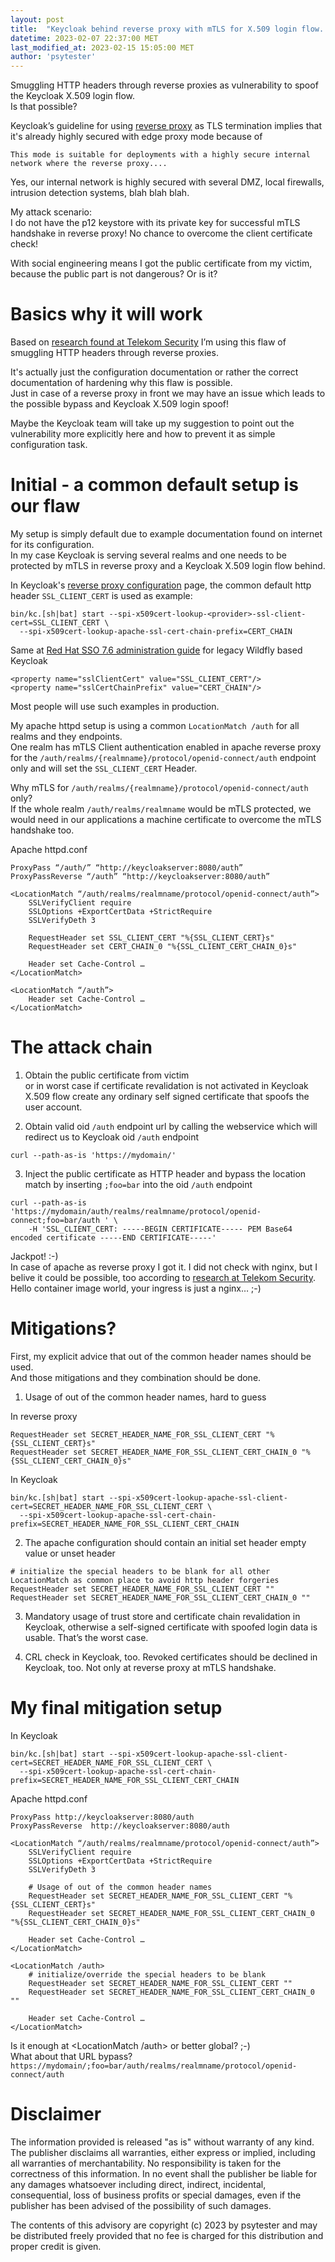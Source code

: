 ```yaml
---
layout: post
title:  "Keycloak behind reverse proxy with mTLS for X.509 login flow. Possible vulnerability to bypass or spoof the X.509 credentials"
datetime: 2023-02-07 22:37:00 MET
last_modified_at: 2023-02-15 15:05:00 MET
author: 'psytester'
---
```


Smuggling HTTP headers through reverse proxies as vulnerability to spoof the Keycloak X.509 login flow.<br>
Is that possible?

Keycloak’s guideline for using [reverse proxy](https://www.keycloak.org/server/reverseproxy) as TLS termination implies that it's already highly secured with edge proxy mode because of
```
This mode is suitable for deployments with a highly secure internal network where the reverse proxy....
```
Yes, our internal network is highly secured with several DMZ, local firewalls, intrusion detection systems, blah blah blah.<br>

My attack scenario:<br>
I do not have the p12 keystore with its private key for successful mTLS handshake in reverse proxy! No chance to overcome the client certificate check!

With social engineering means I got the public certificate from my victim, because the public part is not dangerous? Or is it? 

# Basics why it will work
Based on [research found at Telekom Security](https://github.security.telekom.com/2020/05/smuggling-http-headers-through-reverse-proxies.html) I’m using this flaw of smuggling HTTP headers through reverse proxies.

It's actually just the configuration documentation or rather the correct documentation of hardening why this flaw is possible.<br>
Just in case of a reverse proxy in front we may have an issue which leads to the possible bypass and Keycloak X.509 login spoof!

Maybe the Keycloak team will take up my suggestion to point out the vulnerability more explicitly here and how to prevent it as simple configuration task.


# Initial - a common default setup is our flaw
My setup is simply default due to example documentation found on internet for its configuration.<br>
In my case Keycloak is serving several realms and one needs to be protected by mTLS in reverse proxy and a Keycloak X.509 login flow behind.

In Keycloak's [reverse proxy configuration](https://www.keycloak.org/server/reverseproxy) page, the common default http header `SSL_CLIENT_CERT` is used as example:
```
bin/kc.[sh|bat] start --spi-x509cert-lookup-<provider>-ssl-client-cert=SSL_CLIENT_CERT \
  --spi-x509cert-lookup-apache-ssl-cert-chain-prefix=CERT_CHAIN
```

Same at [Red Hat SSO 7.6 administration guide](https://access.redhat.com/documentation/en-us/red_hat_single_sign-on/7.6/html-single/server_administration_guide/index#apache_certificate_lookup_provider) for legacy Wildfly based Keycloak
```
<property name="sslClientCert" value="SSL_CLIENT_CERT"/>
<property name="sslCertChainPrefix" value="CERT_CHAIN"/>
```

Most people will use such examples in production.

My apache httpd setup is using a common `LocationMatch /auth` for all realms and they endpoints.<br>
One realm has mTLS Client authentication enabled in apache reverse proxy for the `/auth/realms/{realmname}/protocol/openid-connect/auth` endpoint only and will set the `SSL_CLIENT_CERT` Header.<br>

Why mTLS for `/auth/realms/{realmname}/protocol/openid-connect/auth` only?<br>
If the whole realm `/auth/realms/realmname` would be mTLS protected, we would need in our applications a machine certificate to overcome the mTLS handshake too.


Apache httpd.conf
```
ProxyPass “/auth/” “http://keycloakserver:8080/auth”
ProxyPassReverse “/auth” “http://keycloakserver:8080/auth”

<LocationMatch “/auth/realms/realmname/protocol/openid-connect/auth”> 
    SSLVerifyClient require
    SSLOptions +ExportCertData +StrictRequire
    SSLVerifyDeth 3

    RequestHeader set SSL_CLIENT_CERT "%{SSL_CLIENT_CERT}s"
    RequestHeader set CERT_CHAIN_0 "%{SSL_CLIENT_CERT_CHAIN_0}s"

    Header set Cache-Control …
</LocationMatch>

<LocationMatch “/auth”>
    Header set Cache-Control …
</LocationMatch> 
```

# The attack chain
1. Obtain the public certificate from victim<br>
or in worst case if certificate revalidation is not activated in Keycloak X.509 flow create any ordinary self signed certificate that spoofs the user account. 

2. Obtain valid oid `/auth` endpoint url by calling the webservice which will redirect us to Keycloak oid `/auth` endpoint 
```
curl --path-as-is 'https://mydomain/'
```


3. Inject the public certificate as HTTP header and bypass the location match by inserting `;foo=bar` into the oid `/auth` endpoint 
```
curl --path-as-is 'https://mydomain/auth/realms/realmname/protocol/openid-connect;foo=bar/auth ' \
    -H 'SSL_CLIENT_CERT: -----BEGIN CERTIFICATE----- PEM Base64 encoded certificate -----END CERTIFICATE-----'
```

Jackpot! :-) <br>
In case of apache as reverse proxy I got it. I did not check with nginx, but I belive it could be possible, too according to [research at Telekom Security](https://github.security.telekom.com/2020/05/smuggling-http-headers-through-reverse-proxies.html).<br>
Hello container image world, your ingress is just a nginx… ;-)

# Mitigations?
First, my explicit advice that out of the common header names should be used.<br>
And those mitigations and they combination should be done.

1. Usage of out of the common header names, hard to guess

In reverse proxy
```
RequestHeader set SECRET_HEADER_NAME_FOR_SSL_CLIENT_CERT "%{SSL_CLIENT_CERT}s"
RequestHeader set SECRET_HEADER_NAME_FOR_SSL_CLIENT_CERT_CHAIN_0 "%{SSL_CLIENT_CERT_CHAIN_0}s"
```

In Keycloak
```
bin/kc.[sh|bat] start --spi-x509cert-lookup-apache-ssl-client-cert=SECRET_HEADER_NAME_FOR_SSL_CLIENT_CERT \
  --spi-x509cert-lookup-apache-ssl-cert-chain-prefix=SECRET_HEADER_NAME_FOR_SSL_CLIENT_CERT_CHAIN
```

2. The apache configuration should contain an initial set header empty value or unset header
```
# initialize the special headers to be blank for all other LocationMatch as common place to avoid http header forgeries
RequestHeader set SECRET_HEADER_NAME_FOR_SSL_CLIENT_CERT ""
RequestHeader set SECRET_HEADER_NAME_FOR_SSL_CLIENT_CERT_CHAIN_0 ""
```
3. Mandatory usage of trust store and certificate chain revalidation in Keycloak, otherwise a self-signed certificate with spoofed login data is usable. That’s the worst case.

4. CRL check in Keycloak, too. Revoked certificates should be declined in Keycloak, too. Not only at reverse proxy at mTLS handshake.

# My final mitigation setup
In Keycloak
```
bin/kc.[sh|bat] start --spi-x509cert-lookup-apache-ssl-client-cert=SECRET_HEADER_NAME_FOR_SSL_CLIENT_CERT \
  --spi-x509cert-lookup-apache-ssl-cert-chain-prefix=SECRET_HEADER_NAME_FOR_SSL_CLIENT_CERT_CHAIN
```

Apache httpd.conf
```
ProxyPass http://keycloakserver:8080/auth
ProxyPassReverse  http://keycloakserver:8080/auth

<LocationMatch “/auth/realms/realmname/protocol/openid-connect/auth”> 
    SSLVerifyClient require
    SSLOptions +ExportCertData +StrictRequire
    SSLVerifyDeth 3

    # Usage of out of the common header names
    RequestHeader set SECRET_HEADER_NAME_FOR_SSL_CLIENT_CERT "%{SSL_CLIENT_CERT}s"
    RequestHeader set SECRET_HEADER_NAME_FOR_SSL_CLIENT_CERT_CHAIN_0 "%{SSL_CLIENT_CERT_CHAIN_0}s"

    Header set Cache-Control …
</LocationMatch>

<LocationMatch /auth>
    # initialize/override the special headers to be blank
    RequestHeader set SECRET_HEADER_NAME_FOR_SSL_CLIENT_CERT ""
    RequestHeader set SECRET_HEADER_NAME_FOR_SSL_CLIENT_CERT_CHAIN_0 ""

    Header set Cache-Control …
</LocationMatch>
```
Is it enough at <LocationMatch /auth> or better global? ;-)<br>
What about that URL bypass?<br>
```https://mydomain/;foo=bar/auth/realms/realmname/protocol/openid-connect/auth```


# Disclaimer

The information provided is released "as is" without warranty of any kind. The publisher disclaims all warranties, either express or implied, including all warranties of merchantability. No responsibility is taken for the correctness of this information.
In no event shall the publisher be liable for any damages whatsoever including direct, indirect, incidental, consequential, loss of business profits or special damages, even if the publisher has been advised of the possibility of such damages.

The contents of this advisory are copyright (c) 2023 by psytester and may be distributed freely provided that no fee is charged for this distribution and proper credit is given.
